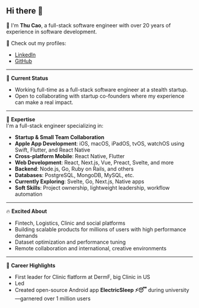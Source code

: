 ## Hi there 👋

👋 I'm **Thu Cao**, a full-stack software engineer with over 20 years of experience in software development.

🔗 Check out my profiles:  
- [LinkedIn](https://www.linkedin.com/in/thucao)  
- [GitHub](https://github.com/diegothucao)

---

💼 **Current Status**  
- Working full-time as a full-stack software engineer at a stealth startup.  
- Open to collaborating with startup co-founders where my experience can make a real impact.

---

🎯 **Expertise**  
I'm a full-stack engineer specializing in:

- **Startup & Small Team Collaboration**  
- **Apple App Development**: iOS, macOS, iPadOS, tvOS, watchOS using Swift, Flutter, and React Native  
- **Cross-platform Mobile**: React Native, Flutter  
- **Web Development**: React, Next.js, Vue, Preact, Svelte, and more  
- **Backend**: Node.js, Go, Ruby on Rails, and others  
- **Databases**: PostgreSQL, MongoDB, MySQL, etc.  
- **Currently Exploring**: Svelte, Go, Next.js, Native apps  
- **Soft Skills**: Project ownership, lightweight leadership, workflow automation

---

🔥 **Excited About**  
- Fintech, Logistics, Clinic and social platforms  
- Building scalable products for millions of users with high performance demands  
- Dataset optimization and performance tuning  
- Remote collaboration and international, creative environments

---

🚀 **Career Highlights**  
- First leader for Clinic flatform at DermF, big Clinic in US
- Led   
- Created open-source Android app **ElectricSleep ⚡😴** during university—garnered over 1 million users
